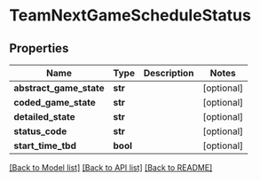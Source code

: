 # TeamNextGameScheduleStatus

## Properties
Name | Type | Description | Notes
------------ | ------------- | ------------- | -------------
**abstract_game_state** | **str** |  | [optional] 
**coded_game_state** | **str** |  | [optional] 
**detailed_state** | **str** |  | [optional] 
**status_code** | **str** |  | [optional] 
**start_time_tbd** | **bool** |  | [optional] 

[[Back to Model list]](../README.md#documentation-for-models) [[Back to API list]](../README.md#documentation-for-api-endpoints) [[Back to README]](../README.md)


